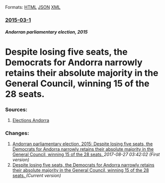 
Formats: [HTML](/news/2015/03/1/despite-losing-five-seats-the-democrats-for-andorra-narrowly-retains-their-absolute-majority-in-the-general-council-winning-15-of-the-28-s.html)  [JSON](/news/2015/03/1/despite-losing-five-seats-the-democrats-for-andorra-narrowly-retains-their-absolute-majority-in-the-general-council-winning-15-of-the-28-s.json)  [XML](/news/2015/03/1/despite-losing-five-seats-the-democrats-for-andorra-narrowly-retains-their-absolute-majority-in-the-general-council-winning-15-of-the-28-s.xml)  

### [2015-03-1](/news/2015/03/1/index.md)

##### Andorran parliamentary election, 2015
# Despite losing five seats, the Democrats for Andorra narrowly retains their absolute majority in the General Council, winning 15 of the 28 seats. 




### Sources:

1. [Elections Andorra](http://www.eleccions.ad/resultats)

### Changes:

1. [Andorran parliamentary election, 2015: Despite losing five seats, the Democrats for Andorra narrowly retains their absolute majority in the General Council, winning 15 of the 28 seats. ](/news/2015/03/1/andorran-parliamentary-election-2015-despite-losing-five-seats-the-democrats-for-andorra-narrowly-retains-their-absolute-majority-in-the.md) _2017-08-27 03:42:02 (First version)_
1. [Despite losing five seats, the Democrats for Andorra narrowly retains their absolute majority in the General Council, winning 15 of the 28 seats. ](/news/2015/03/1/despite-losing-five-seats-the-democrats-for-andorra-narrowly-retains-their-absolute-majority-in-the-general-council-winning-15-of-the-28-s.md) _(Current version)_

